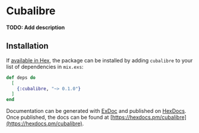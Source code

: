 # Cubalibre

**TODO: Add description**

## Installation

If [available in Hex](https://hex.pm/docs/publish), the package can be installed
by adding `cubalibre` to your list of dependencies in `mix.exs`:

```elixir
def deps do
  [
    {:cubalibre, "~> 0.1.0"}
  ]
end
```

Documentation can be generated with [ExDoc](https://github.com/elixir-lang/ex_doc)
and published on [HexDocs](https://hexdocs.pm). Once published, the docs can
be found at [https://hexdocs.pm/cubalibre](https://hexdocs.pm/cubalibre).

